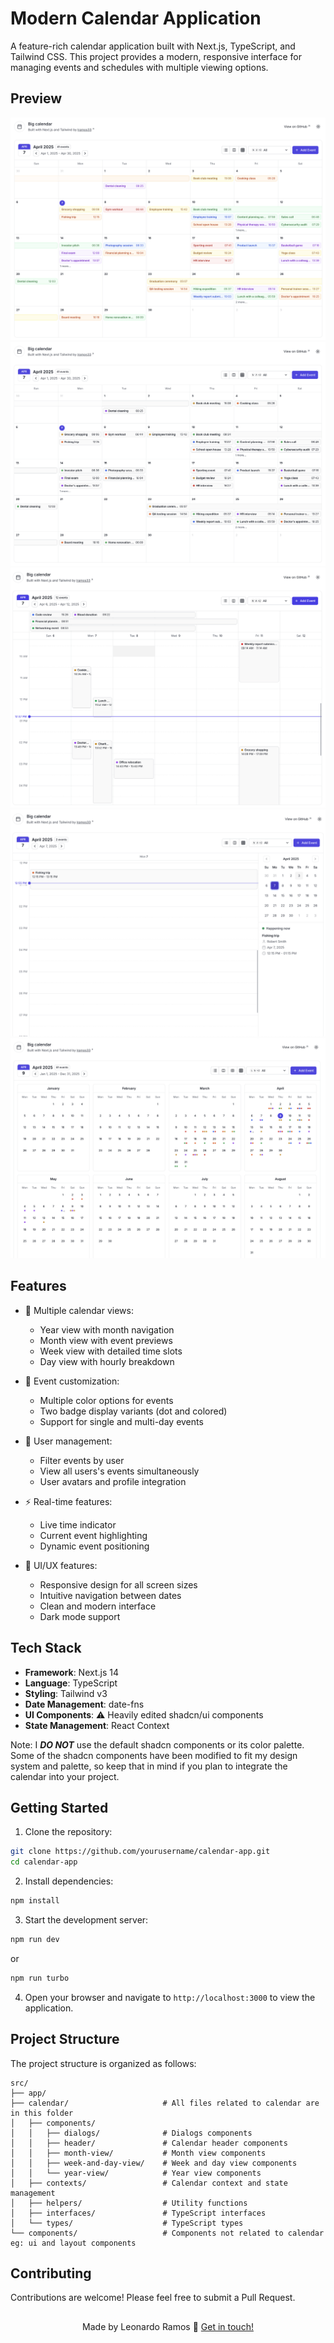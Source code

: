 # Modern Calendar Application

A feature-rich calendar application built with Next.js, TypeScript, and Tailwind CSS. This project provides a modern, responsive interface for managing events and schedules with multiple viewing options.

## Preview

![image](public/preview_1.png)
![image](public/preview_2.png)
![image](public/preview_3.png)
![image](public/preview_4.png)
![image](public/preview_5.png)

## Features

- 📅 Multiple calendar views:

  - Year view with month navigation
  - Month view with event previews
  - Week view with detailed time slots
  - Day view with hourly breakdown

- 🎨 Event customization:

  - Multiple color options for events
  - Two badge display variants (dot and colored)
  - Support for single and multi-day events

- 👥 User management:

  - Filter events by user
  - View all users's events simultaneously
  - User avatars and profile integration

- ⚡ Real-time features:

  - Live time indicator
  - Current event highlighting
  - Dynamic event positioning

- 🎯 UI/UX features:
  - Responsive design for all screen sizes
  - Intuitive navigation between dates
  - Clean and modern interface
  - Dark mode support

## Tech Stack

- **Framework**: Next.js 14
- **Language**: TypeScript
- **Styling**: Tailwind v3
- **Date Management**: date-fns
- **UI Components**: ⚠️ Heavily edited shadcn/ui components
- **State Management**: React Context

Note: I **_DO NOT_** use the default shadcn components or its color palette. Some of the shadcn components have been modified to fit my design system and palette, so keep that in mind if you plan to integrate the calendar into your project.

## Getting Started

1. Clone the repository:

```bash
git clone https://github.com/yourusername/calendar-app.git
cd calendar-app
```

2. Install dependencies:

```bash
npm install
```

3. Start the development server:

```bash
npm run dev
```

or

```bash
npm run turbo
```

4. Open your browser and navigate to `http://localhost:3000` to view the application.

## Project Structure

The project structure is organized as follows:

```
src/
├── app/
├── calendar/                     # All files related to calendar are in this folder
│   ├── components/
│   │   ├── dialogs/              # Dialogs components
│   │   ├── header/               # Calendar header components
│   │   ├── month-view/           # Month view components
│   │   ├── week-and-day-view/    # Week and day view components
│   │   └── year-view/            # Year view components
│   ├── contexts/                 # Calendar context and state management
│   ├── helpers/                  # Utility functions
│   ├── interfaces/               # TypeScript interfaces
│   └── types/                    # TypeScript types
└── components/                   # Components not related to calendar eg: ui and layout components
```

## Contributing

Contributions are welcome! Please feel free to submit a Pull Request.

##

<p align="center">
  Made by Leonardo Ramos 👋 <a href="https://www.linkedin.com/in/lramos33/">Get in touch!</a>
<p>
